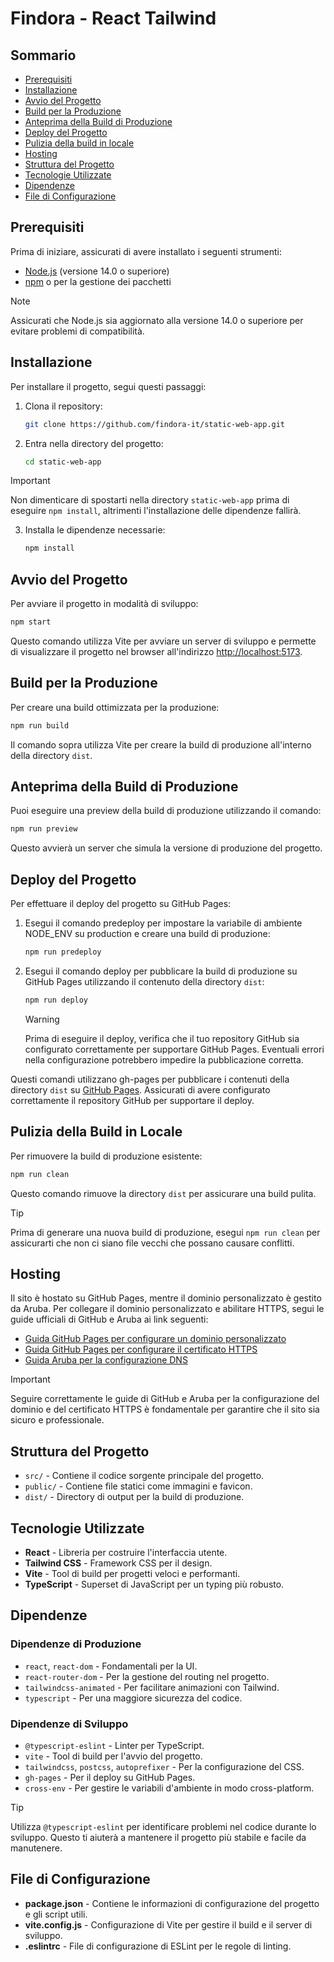 # Findora - React Tailwind

## Sommario

- [Prerequisiti](#prerequisiti)
- [Installazione](#installazione)
- [Avvio del Progetto](#avvio-del-progetto)
- [Build per la Produzione](#build-per-la-produzione)
- [Anteprima della Build di Produzione](#anteprima-della-build-di-produzione)
- [Deploy del Progetto](#deploy-del-progetto)
- [Pulizia della build in locale](#pulizia-della-build-in-locale)
- [Hosting](#hosting)
- [Struttura del Progetto](#struttura-del-progetto)
- [Tecnologie Utilizzate](#tecnologie-utilizzate)
- [Dipendenze](#dipendenze)
- [File di Configurazione](#file-di-configurazione)

## Prerequisiti

Prima di iniziare, assicurati di avere installato i seguenti strumenti:

- [Node.js](https://nodejs.org/) (versione 14.0 o superiore)
- [npm](https://www.npmjs.com/) o per la gestione dei pacchetti

> [!NOTE]
> Assicurati che Node.js sia aggiornato alla versione 14.0 o superiore per evitare problemi di compatibilità.

## Installazione

Per installare il progetto, segui questi passaggi:

1. Clona il repository:

   ```bash
   git clone https://github.com/findora-it/static-web-app.git
   ```

2. Entra nella directory del progetto:

   ```bash
   cd static-web-app
   ```

> [!IMPORTANT]
> Non dimenticare di spostarti nella directory `static-web-app` prima di eseguire `npm install`, altrimenti l'installazione delle dipendenze fallirà.

3. Installa le dipendenze necessarie:

   ```bash
   npm install
   ```

## Avvio del Progetto

Per avviare il progetto in modalità di sviluppo:

```bash
npm start
```

Questo comando utilizza Vite per avviare un server di sviluppo e permette di visualizzare il progetto nel browser all'indirizzo [http://localhost:5173](http://localhost:5173).

## Build per la Produzione

Per creare una build ottimizzata per la produzione:

```bash
npm run build
```

Il comando sopra utilizza Vite per creare la build di produzione all'interno della directory `dist`.

## Anteprima della Build di Produzione

Puoi eseguire una preview della build di produzione utilizzando il comando:

```bash
npm run preview
```

Questo avvierà un server che simula la versione di produzione del progetto.

## Deploy del Progetto

Per effettuare il deploy del progetto su GitHub Pages:

1. Esegui il comando predeploy per impostare la variabile di ambiente NODE_ENV su production e creare una build di produzione:

   ```bash
   npm run predeploy
   ```

2. Esegui il comando deploy per pubblicare la build di produzione su GitHub Pages utilizzando il contenuto della directory `dist`:

   ```bash
   npm run deploy
   ```

   > [!WARNING]
   > Prima di eseguire il deploy, verifica che il tuo repository GitHub sia configurato correttamente per supportare GitHub Pages. Eventuali errori nella configurazione potrebbero impedire la pubblicazione corretta.

Questi comandi utilizzano gh-pages per pubblicare i contenuti della directory `dist` su [GitHub Pages](https://docs.github.com/en/pages/configuring-a-custom-domain-for-your-github-pages-site/verifying-your-custom-domain-for-github-pages). Assicurati di avere configurato correttamente il repository GitHub per supportare il deploy.

## Pulizia della Build in Locale

Per rimuovere la build di produzione esistente:

```bash
npm run clean
```

Questo comando rimuove la directory `dist` per assicurare una build pulita.

> [!TIP]
> Prima di generare una nuova build di produzione, esegui `npm run clean` per assicurarti che non ci siano file vecchi che possano causare conflitti.

## Hosting

Il sito è hostato su GitHub Pages, mentre il dominio personalizzato è gestito da Aruba. Per collegare il dominio personalizzato e abilitare HTTPS, segui le guide ufficiali di GitHub e Aruba ai link seguenti:

- [Guida GitHub Pages per configurare un dominio personalizzato](https://docs.github.com/en/pages/configuring-a-custom-domain-for-your-github-pages-site)
- [Guida GitHub Pages per configurare il certificato HTTPS](https://docs.github.com/en/pages/getting-started-with-github-pages/securing-your-github-pages-site-with-https)
- [Guida Aruba per la configurazione DNS](https://guide.hosting.aruba.it/servizi-dominio/gestione-dns.aspx)

> [!IMPORTANT]
> Seguire correttamente le guide di GitHub e Aruba per la configurazione del dominio e del certificato HTTPS è fondamentale per garantire che il sito sia sicuro e professionale.

## Struttura del Progetto

- `src/` - Contiene il codice sorgente principale del progetto.
- `public/` - Contiene file statici come immagini e favicon.
- `dist/` - Directory di output per la build di produzione.

## Tecnologie Utilizzate

- **React** - Libreria per costruire l'interfaccia utente.
- **Tailwind CSS** - Framework CSS per il design.
- **Vite** - Tool di build per progetti veloci e performanti.
- **TypeScript** - Superset di JavaScript per un typing più robusto.

## Dipendenze

### Dipendenze di Produzione

- `react`, `react-dom` - Fondamentali per la UI.
- `react-router-dom` - Per la gestione del routing nel progetto.
- `tailwindcss-animated` - Per facilitare animazioni con Tailwind.
- `typescript` - Per una maggiore sicurezza del codice.

### Dipendenze di Sviluppo

- `@typescript-eslint` - Linter per TypeScript.
- `vite` - Tool di build per l'avvio del progetto.
- `tailwindcss`, `postcss`, `autoprefixer` - Per la configurazione del CSS.
- `gh-pages` - Per il deploy su GitHub Pages.
- `cross-env` - Per gestire le variabili d'ambiente in modo cross-platform.

> [!TIP]
> Utilizza `@typescript-eslint` per identificare problemi nel codice durante lo sviluppo. Questo ti aiuterà a mantenere il progetto più stabile e facile da manutenere.

## File di Configurazione

- **package.json** - Contiene le informazioni di configurazione del progetto e gli script utili.
- **vite.config.js** - Configurazione di Vite per gestire il build e il server di sviluppo.
- **.eslintrc** - File di configurazione di ESLint per le regole di linting.
